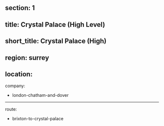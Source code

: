section: 1
----
title: Crystal Palace (High Level)
----
short_title: Crystal Palace (High)
----
region: surrey
----
location: 
----
company:
- london-chatham-and-dover
----
route:
- brixton-to-crystal-palace
